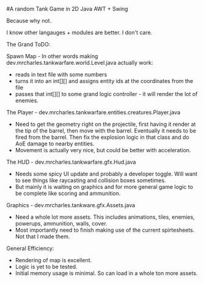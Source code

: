 #A random Tank Game in 2D Java AWT + Swing

Because why not.

I know other langauges + modules are better. I don't care.

The Grand ToDO:

Spawn Map - In other words making dev.mrcharles.tankwarfare.world.Level.java actually work:
- reads in text file with some numbers
- turns it into an int[][] and assigns entity ids at the coordinates from the file
- passes that int[][] to some grand logic controller - it will render the lot of enemies.

The Player - dev.mrcharles.tankwarfare.entities.creatures.Player.java
- Need to get the geometry right on the projectile, first having it render at the tip of the barrel, then move with the barrel.
  Eventually it needs to be fired from the barrel. Then fix the explosion logic in that class and do AoE damage to nearby entities.
- Movement is actually very nice, but could be better with acceleration.

The HUD - dev.mrcharles.tankwarfare.gfx.Hud.java
- Needs some spicy UI update and probably a developer toggle. Will want to see things like raycasting and collision boxes sometimes. 
- But mainly it is waiting on graphics and for more general game logic to be complete like scoring and ammunition.

Graphics - dev.mrcharles.tankware.gfx.Assets.java
- Need a whole lot more assets. This includes animations, tiles, enemies, powerups, ammunition, walls, cover. 
- Most importantly need to finish making use of the current spirtesheets. Not that I made them. 

General Efficiency:
- Rendering of map is excellent. 
- Logic is yet to be tested. 
- Initial memory usage is minimal. So can load in a whole ton more assets.
